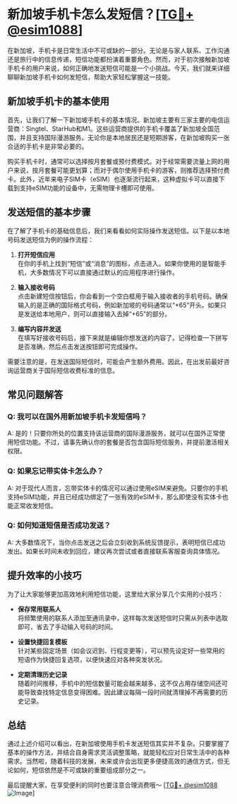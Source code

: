 # 新加坡手机卡怎么发短信？[[TG💪+ @esim1088](https://t.me/s/esim1088)]

在新加坡，手机卡是日常生活中不可或缺的一部分。无论是与家人联系、工作沟通还是旅行中的信息传递，短信功能都扮演着重要角色。然而，对于初次接触新加坡手机卡的用户来说，如何正确地发送短信可能是一个小挑战。今天，我们就来详细聊聊新加坡手机卡如何发短信，帮助大家轻松掌握这一技能。

## 新加坡手机卡的基本使用

首先，让我们了解一下新加坡手机卡的基本情况。新加坡主要有三家主要的电信运营商：Singtel、StarHub和M1。这些运营商提供的手机卡覆盖了新加坡全国范围，并且支持国际漫游服务。无论你是本地居民还是短期游客，在新加坡购买一张合适的手机卡是非常必要的。

购买手机卡时，通常可以选择按月套餐或预付费模式。对于经常需要流量上网的用户来说，按月套餐可能更划算；而对于偶尔使用手机卡的游客，则推荐选择预付费卡。此外，近年来电子SIM卡（eSIM）也逐渐流行起来，这种虚拟卡可以直接下载到支持eSIM功能的设备中，无需物理卡槽即可使用。

## 发送短信的基本步骤

在了解了手机卡的基础信息后，我们来看看如何实际操作发送短信。以下是以本地号码发送短信为例的操作流程：

1. **打开短信应用**  
   在你的手机上找到“短信”或“消息”的图标，点击进入。如果你使用的是智能手机，大多数情况下可以直接通过默认的应用程序进行操作。

2. **输入接收号码**  
   点击新建短信按钮后，你会看到一个空白框用于输入接收者的手机号码。确保输入的是正确的国际格式号码，例如新加坡的号码通常以“+65”开头。如果只是发送给本地用户，则可以直接输入去掉“+65”的部分。

3. **编写内容并发送**  
   在填写好接收号码后，接下来就是编辑你想发送的内容了。记得检查一下拼写是否准确，然后点击发送按钮即可完成操作。

需要注意的是，在发送国际短信时，可能会产生额外费用。因此，在出发前最好咨询运营商关于国际短信收费标准的信息。

## 常见问题解答

### Q: 我可以在国外用新加坡手机卡发短信吗？
A: 是的！只要你所处的位置支持该运营商的国际漫游服务，就可以在国外正常使用短信功能。不过，请事先确认你的套餐是否包含国际短信服务，并提前激活相关权限。

### Q: 如果忘记带实体卡怎么办？
A: 对于现代人而言，忘带实体卡的情况可以通过使用eSIM来避免。只要你的手机支持eSIM功能，并且已经成功绑定了一张有效的eSIM卡，那么即使没有实体卡也能正常收发短信。

### Q: 如何知道短信是否成功发送？
A: 大多数情况下，当你点击发送之后会立刻收到系统反馈提示，表明短信已成功发出。如果长时间未收到回应，建议再次尝试或者直接联系客服查询具体情况。

## 提升效率的小技巧

为了让大家能够更加高效地利用短信功能，这里给大家分享几个实用的小技巧：

- **保存常用联系人**  
  将频繁使用的联系人添加至通讯录中，这样每次发送短信时只需从列表中选取即可，省去了手动输入号码的时间。
  
- **设置快捷回复模板**  
  针对某些固定场景（如会议迟到、行程变更等），可以预先设定好一些常用的短语作为快捷回复选项，以便快速应对各种突发状况。

- **定期清理历史记录**  
  随着时间推移，手机中的短信数量可能会越来越多，这不仅占用存储空间还可能导致查找特定信息变得困难。因此建议每隔一段时间就清理掉不再需要的历史记录。

## 总结

通过上述介绍可以看出，在新加坡使用手机卡发送短信其实并不复杂。只要掌握了基本的操作方法，并结合自身需求灵活调整策略，就能轻松应对日常生活中的各种需求。当然啦，随着科技的发展，未来或许会出现更多便捷高效的通信方式，但无论如何，短信依然是不可或缺的重要组成部分之一。

最后提醒大家，在享受便利的同时也要注意合理消费哦～ [[TG💪+ @esim1088](https://t.me/s/esim1088) ![Image](https://i.postimg.cc/4NQfJmqS/Snipaste-2025-05-13-00-14-12.png)]